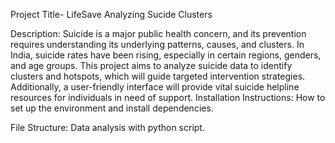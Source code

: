 Project Title- LifeSave Analyzing Sucide Clusters

Description: Suicide is a major public health concern, and its prevention requires understanding its underlying patterns, causes, and clusters. In India, suicide rates have been rising, 
especially in certain regions, genders, and age groups. This project aims to analyze suicide data to identify clusters and hotspots, which will guide targeted intervention strategies. 
Additionally, a user-friendly interface will provide vital suicide helpline resources for individuals in need of support.
Installation Instructions: How to set up the environment and install dependencies.

File Structure: Data analysis with python script.

